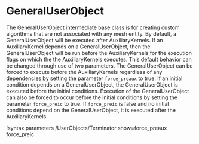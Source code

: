 # GeneralUserObject

The GeneralUserObject intermediate base class is for creating custom algorithms that are not associated with
any mesh entity. By default, a GeneralUserObject will be executed after AuxiliaryKernels. If an AuxiliaryKernel depends on a GeneralUserObject, then the GeneralUserObject will be run before the AuxiliaryKernels for the execution flags on which the the AuxiliaryKernels executes. This default behavior can be changed through use of two parameters. The GeneralUserObject can be forced to execute before the AuxiliaryKernels regardless of any dependencies by setting the parameter `force_preaux` to true. If an initial condition depends on a GeneralUserObject, the GeneralUserObject is executed before the initial conditions. Execution of the GeneralUserObject can also be forced to occur before the initial conditions by setting the parameter `force_preic` to true. If `force_preic` is false and no initial conditions depend on the GeneralUserObject, it is executed after the AuxiliaryKernels.

!syntax parameters /UserObjects/Terminator show=force_preaux force_preic
